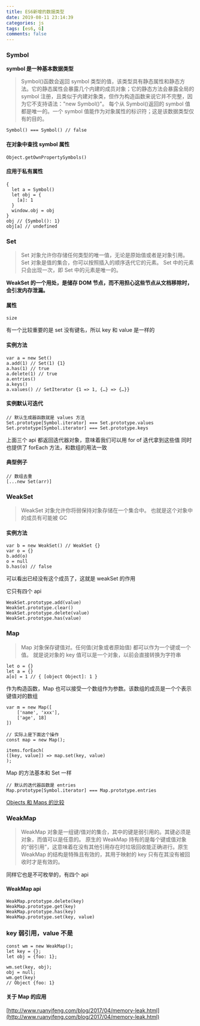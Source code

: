 ```yaml
---
title: ES6新增的数据类型
date: 2019-08-11 23:14:39
categories: js
tags: [es6, G]
comments: false
---
```


### Symbol

**symbol 是一种基本数据类型**

> Symbol()函数会返回 symbol 类型的值，该类型具有静态属性和静态方法。它的静态属性会暴露几个内建的成员对象；它的静态方法会暴露全局的 symbol 注册，且类似于内建对象类，但作为构造函数来说它并不完整，因为它不支持语法："new Symbol()"。
> 每个从 Symbol()返回的 symbol 值都是唯一的。一个 symbol 值能作为对象属性的标识符；这是该数据类型仅有的目的。

    Symbol() === Symbol() // false

#### 在对象中查找 symbol 属性

    Object.getOwnPropertySymbols()

#### 应用于私有属性

    {
      let a = Symbol()
      let obj = {
        [a]: 1
      }
      window.obj = obj
    }
    obj // {Symbol(): 1}
    obj[a] // undefined

### Set

> Set 对象允许你存储任何类型的唯一值，无论是原始值或者是对象引用。
> Set 对象是值的集合，你可以按照插入的顺序迭代它的元素。 Set 中的元素只会出现一次，即 Set 中的元素是唯一的。

**WeakSet 的一个用处，是储存 DOM 节点，而不用担心这些节点从文档移除时，会引发内存泄漏。**

#### 属性

    size

有一个比较重要的是 set 没有键名，所以 key 和 value 是一样的

#### 实例方法

    var a = new Set()
    a.add(1) // Set(1) {1}
    a.has(1) // true
    a.delete(1) // true
    a.entries()
    a.keys()
    a.values() // SetIterator {1 => 1, {…} => {…}}

#### 实例默认可迭代

    // 默认生成器函数就是 values 方法
    Set.prototype[Symbol.iterator] === Set.prototype.values
    Set.prototype[Symbol.iterator] === Set.prototype.keys

上面三个 api 都返回迭代器对象，意味着我们可以用 for of 迭代拿到这些值
同时也提供了 forEach 方法，和数组的用法一致

#### 典型例子

    // 数组去重
    [...new Set(arr)]

### WeakSet

> WeakSet 对象允许你将弱保持对象存储在一个集合中。
> 也就是这个对象中的成员有可能被 GC

#### 实例方法

    var b = new WeakSet() // WeakSet {}
    var o = {}
    b.add(o)
    o = null
    b.has(o) // false

可以看出已经没有这个成员了，这就是 weakSet 的作用

它只有四个 api

    WeakSet.prototype.add(value)
    WeakSet.prototype.clear()
    WeakSet.prototype.delete(value)
    WeakSet.prototype.has(value)

### Map

> Map 对象保存键值对。任何值(对象或者原始值) 都可以作为一个键或一个值。
> 就是说对象的 key 值可以是一个对象，以前会直接转换为字符串

    let o = {}
    let a = {}
    a[o] = 1 // { [object Object]: 1 }

作为构造函数，Map 也可以接受一个数组作为参数。该数组的成员是一个个表示键值对的数组

    var m = new Map([
        ['name', 'xxx'],
        ['age', 18]
    ])
    
    // 实际上是下面这个操作
    const map = new Map();

    items.forEach(
    ([key, value]) => map.set(key, value)
    );

Map 的方法基本和 Set 一样

    // 默认的迭代器函数是 entries
    Map.prototype[Symbol.iterator] === Map.prototype.entries

[Objects 和 Maps 的比较](https://developer.mozilla.org/zh-CN/docs/Web/JavaScript/Reference/Global_Objects/Map#Objects_%E5%92%8C_maps_%E7%9A%84%E6%AF%94%E8%BE%83)

### WeakMap

> WeakMap 对象是一组键/值对的集合，其中的键是弱引用的。其键必须是对象，而值可以是任意的。
> 原生的 WeakMap 持有的是每个键或值对象的“弱引用”，这意味着在没有其他引用存在时垃圾回收能正确进行。原生 WeakMap 的结构是特殊且有效的，其用于映射的 key 只有在其没有被回收时才是有效的。

同样它也是不可枚举的，有四个 api

#### WeakMap api

    WeakMap.prototype.delete(key)
    WeakMap.prototype.get(key)
    WeakMap.prototype.has(key)
    WeakMap.prototype.set(key, value)

### key 弱引用，value 不是

    const wm = new WeakMap();
    let key = {};
    let obj = {foo: 1};

    wm.set(key, obj);
    obj = null;
    wm.get(key)
    // Object {foo: 1}

#### 关于 Map 的应用

[http://www.ruanyifeng.com/blog/2017/04/memory-leak.html](http://www.ruanyifeng.com/blog/2017/04/memory-leak.html)
